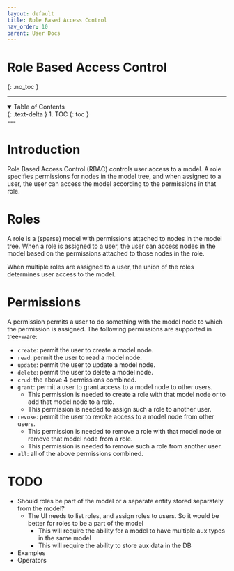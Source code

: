 ```yaml
---
layout: default
title: Role Based Access Control
nav_order: 10
parent: User Docs
---
```


# Role Based Access Control
{: .no_toc }

---
<details open markdown="block">
  <summary>
    Table of Contents
  </summary>
  {: .text-delta }
1. TOC
{: toc }
</details>
---

# Introduction

Role Based Access Control (RBAC) controls user access to a model. A role specifies permissions for nodes in the model
tree, and when assigned to a user, the user can access the model according to the permissions in that role.

# Roles

A role is a (sparse) model with permissions attached to nodes in the model tree. When a role is assigned to a user, the
user can access nodes in the model based on the permissions attached to those nodes in the role.

When multiple roles are assigned to a user, the union of the roles determines user access to the model.

# Permissions

A permission permits a user to do something with the model node to which the permission is assigned. The following
permissions are supported in tree-ware:

* `create`: permit the user to create a model node.
* `read`: permit the user to read a model node.
* `update`: permit the user to update a model node.
* `delete`: permit the user to delete a model node.
* `crud`: the above 4 permissions combined.
* `grant`: permit a user to grant access to a model node to other users.
    * This permission is needed to create a role with that model node or to add that model node to a role.
    * This permission is needed to assign such a role to another user.
* `revoke`: permit the user to revoke access to a model node from other users.
    * This permission is needed to remove a role with that model node or remove that model node from a role.
    * This permission is needed to remove such a role from another user.
* `all`: all of the above permissions combined.

# TODO

* Should roles be part of the model or a separate entity stored separately from the model?
    * The UI needs to list roles, and assign roles to users. So it would be better for roles to be a part of the model
        * This will require the ability for a model to have multiple aux types in the same model
        * This will require the ability to store aux data in the DB
* Examples
* Operators